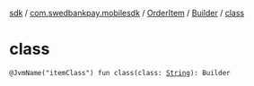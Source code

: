[sdk](../../../index.md) / [com.swedbankpay.mobilesdk](../../index.md) / [OrderItem](../index.md) / [Builder](index.md) / [class](./class.md)

# class

`@JvmName("itemClass") fun class(class: `[`String`](https://kotlinlang.org/api/latest/jvm/stdlib/kotlin/-string/index.html)`): Builder`